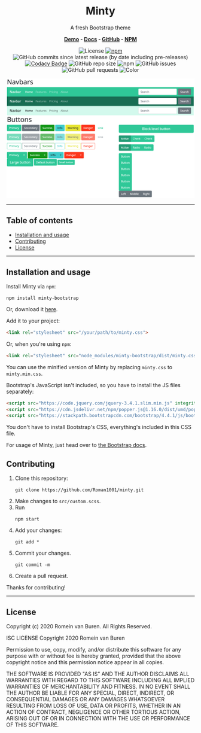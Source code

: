 <h1 align="center">Minty</h1>
<p align="center">A fresh Bootstrap theme</p>
<p align="center"><strong>
  <a href="https://roman1001.github.io/minty/" rel="nofollow">Demo</a> - <a href="https://github.com/Roman1001/minty/blob/master/README.md">Docs</a> - <a href="https://github.com/Roman1001/minty">GitHub</a> - <a href="https://www.npmjs.com/package/minty-bootstrap">NPM</a>
</strong></p>
<p align="center">
  <img alt="License" src="https://img.shields.io/npm/l/minty-bootstrap">
  <a href="https://www.npmjs.com/package/minty-bootstrap"><img alt="npm" src="https://img.shields.io/npm/v/minty-bootstrap"></a>
  <img alt="GitHub commits since latest release (by date including pre-releases)" src="https://img.shields.io/github/commits-since/roman1001/minty/latest?include_prereleases">
  <a href="https://www.codacy.com/manual/romein/minty?utm_source=github.com&amp;utm_medium=referral&amp;utm_content=Roman1001/minty&amp;utm_campaign=Badge_Grade"><img alt="Codacy Badge" src="https://api.codacy.com/project/badge/Grade/cf5b2ec75a5b4ca7adccc31d97db7b9f"></a>
  <img alt="GitHub repo size" src="https://img.shields.io/github/repo-size/roman1001/minty?label=size">
  <img alt="npm" src="https://img.shields.io/npm/dt/minty-bootstrap?logo=npm">
  <img alt="GitHub issues" src="https://img.shields.io/github/issues/roman1001/minty">
  <img alt="GitHub pull requests" src="https://img.shields.io/github/issues-pr/roman1001/minty">
  <img alt="Color" src="https://img.shields.io/badge/color-mint-%2320c997">
</p>

![Screenshot of Minty](https://github.com/Roman1001/minty/raw/master/docs/screenshot.png)

---

## Table of contents

- [Installation and usage](#installation-and-usage)
- [Contributing](#contributing)
- [License](#license)

---

## Installation and usage

Install Minty via `npm`:

```shell
npm install minty-bootstrap
```

Or, download it [here](https://github.com/Roman1001/minty/releases/latest).

Add it to your project:

```html
<link rel="stylesheet" src="/your/path/to/minty.css">
```

Or, when you're using `npm`:

```html
<link rel="stylesheet" src="node_modules/minty-bootstrap/dist/minty.css">
```

You can use the minified version of Minty by replacing `minty.css` to `minty.min.css`.

Bootstrap's JavaScript isn't included, so you have to install the JS files separately:

```html
<script src="https://code.jquery.com/jquery-3.4.1.slim.min.js" integrity="sha384-J6qa4849blE2+poT4WnyKhv5vZF5SrPo0iEjwBvKU7imGFAV0wwj1yYfoRSJoZ+n" crossorigin="anonymous"></script>
<script src="https://cdn.jsdelivr.net/npm/popper.js@1.16.0/dist/umd/popper.min.js" integrity="sha384-Q6E9RHvbIyZFJoft+2mJbHaEWldlvI9IOYy5n3zV9zzTtmI3UksdQRVvoxMfooAo" crossorigin="anonymous"></script>
<script src="https://stackpath.bootstrapcdn.com/bootstrap/4.4.1/js/bootstrap.min.js" integrity="sha384-wfSDF2E50Y2D1uUdj0O3uMBJnjuUD4Ih7YwaYd1iqfktj0Uod8GCExl3Og8ifwB6" crossorigin="anonymous"></script>
```

You don't have to install Bootstrap's CSS, everything's included in this CSS file.

For usage of Minty, just head over to [the Bootstrap docs](https://getbootstrap.com).

## Contributing

1. Clone this repository:
   ```shell
   git clone https://github.com/Roman1001/minty.git
   ```
2. Make changes to `src/custom.scss`.
3. Run
   ```shell
   npm start
   ```
4. Add your changes:
   ```shell
   git add *
   ```
5. Commit your changes.
   ```shell
   git commit -m
   ```
6. Create a pull request.

Thanks for contributing!

---

## License
Copyright (c) 2020 Romein van Buren. All Rights Reserved.

ISC LICENSE
Copyright 2020 Romein van Buren

Permission to use, copy, modify, and/or distribute this software for any purpose with or without fee is hereby granted, provided that the above copyright notice and this permission notice appear in all copies.

THE SOFTWARE IS PROVIDED "AS IS" AND THE AUTHOR DISCLAIMS ALL WARRANTIES WITH REGARD TO THIS SOFTWARE INCLUDING ALL IMPLIED WARRANTIES OF MERCHANTABILITY AND FITNESS. IN NO EVENT SHALL THE AUTHOR BE LIABLE FOR ANY SPECIAL, DIRECT, INDIRECT, OR CONSEQUENTIAL DAMAGES OR ANY DAMAGES WHATSOEVER RESULTING FROM LOSS OF USE, DATA OR PROFITS, WHETHER IN AN ACTION OF CONTRACT, NEGLIGENCE OR OTHER TORTIOUS ACTION, ARISING OUT OF OR IN CONNECTION WITH THE USE OR PERFORMANCE OF THIS SOFTWARE.
